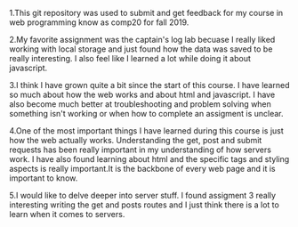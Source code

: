 1.This git repository was used to submit and get feedback for my course in web
programming know as comp20 for fall 2019.

2.My favorite assignment was the captain's log lab becuase I really liked 
working with local storage and just found how the data was saved to be really
interesting. I also feel like I learned a lot while doing it about javascript.

3.I think I have grown quite a bit since the start of this course. I have
learned so much about how the web works and about html and javascript. I have
also become much better at troubleshooting and problem solving when something
isn't working or when how to complete an assigment is unclear.

4.One of the most important things I have learned during this course
is just how the web actually works. Understanding the get, post and submit
requests has been really important in my understanding of how servers work. I 
have also found learning about html and the specific tags and styling aspects
is really important.It is the backbone of every web page and it is important
to know.

5.I would like to delve deeper into server stuff. I found assigment 3 really 
interesting writing the get and posts routes and I just think there is a lot
to learn when it comes to servers. 
